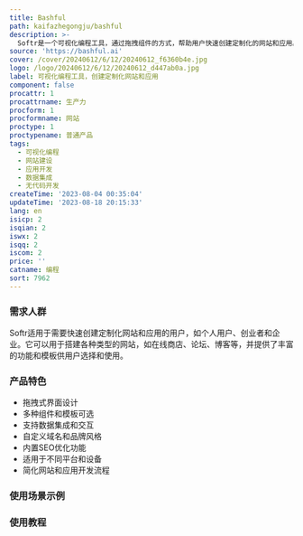```yaml
---
title: Bashful
path: kaifazhegongju/bashful
description: >-
  Softr是一个可视化编程工具，通过拖拽组件的方式，帮助用户快速创建定制化的网站和应用。它提供了丰富的功能和模板，使用户能够轻松构建具有各种功能的网站，如在线商店、论坛、博客等。Softr还具有强大的集成能力，可以与其他工具和平台无缝连接，实现数据的同步和交互。它适用于个人用户、创业者和企业，无需编码知识即可实现自己的创意和想法。
source: 'https://bashful.ai'
cover: /cover/20240612/6/12/20240612_f6360b4e.jpg
logo: /logo/20240612/6/12/20240612_d447ab0a.jpg
label: 可视化编程工具，创建定制化网站和应用
component: false
procattr: 1
procattrname: 生产力
procform: 1
procformname: 网站
proctype: 1
proctypename: 普通产品
tags:
  - 可视化编程
  - 网站建设
  - 应用开发
  - 数据集成
  - 无代码开发
createTime: '2023-08-04 00:35:04'
updateTime: '2023-08-18 20:15:33'
lang: en
isicp: 2
isqian: 2
iswx: 2
isqq: 2
iscom: 2
price: ''
catname: 编程
sort: 7962
---
```




### 需求人群
Softr适用于需要快速创建定制化网站和应用的用户，如个人用户、创业者和企业。它可以用于搭建各种类型的网站，如在线商店、论坛、博客等，并提供了丰富的功能和模板供用户选择和使用。

### 产品特色
- 拖拽式界面设计
- 多种组件和模板可选
- 支持数据集成和交互
- 自定义域名和品牌风格
- 内置SEO优化功能
- 适用于不同平台和设备
- 简化网站和应用开发流程

### 使用场景示例


### 使用教程


  
